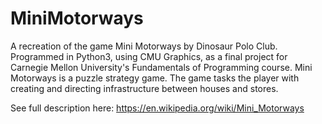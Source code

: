 # MiniMotorways
A recreation of the game Mini Motorways by Dinosaur Polo Club. Programmed in Python3, using CMU Graphics, as a final project for Carnegie Mellon University's Fundamentals of Programming course. Mini Motorways is a puzzle strategy game. The game tasks the player with creating and directing infrastructure between houses and stores.

See full description here: https://en.wikipedia.org/wiki/Mini_Motorways
